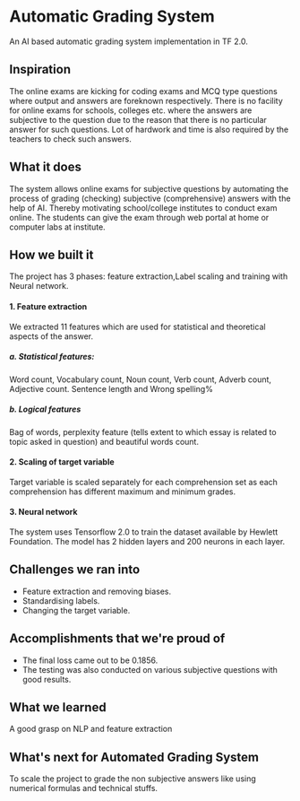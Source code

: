 # Automatic Grading System
An AI based automatic grading system implementation in TF 2.0.

## Inspiration

The online exams are kicking for coding exams and MCQ type questions where output and answers are foreknown respectively. There is no facility for online exams for schools, colleges etc. where the answers are subjective to the question due to the reason that there is no particular answer for such questions. Lot of hardwork and time is also required by the teachers to check such answers.

## What it does

The system allows online exams for subjective questions by automating the process of grading (checking) subjective (comprehensive) answers with the help of AI. Thereby motivating school/college institutes to conduct exam online. The students can give the exam through web portal at home or computer labs at institute. 

## How we built it 
The project has 3 phases:
feature extraction,Label scaling and training with Neural network.
#### 1. Feature extraction
We extracted 11 features which are used for statistical and theoretical aspects of the answer. 
##### a. Statistical features:
Word count, Vocabulary count, Noun count, Verb count, Adverb count, Adjective count. Sentence length and Wrong spelling% 
##### b. Logical features 
Bag of words, perplexity feature (tells extent to which essay is related to topic asked in question) and beautiful words count. 

#### 2. Scaling of target variable 
Target variable is scaled separately for each comprehension set as each comprehension has different maximum and minimum grades.

#### 3. Neural network
The system uses Tensorflow 2.0 to train the dataset available by Hewlett Foundation. The model has 2 hidden layers and 200 neurons in each layer.

## Challenges we ran into
* Feature extraction and removing biases. 
* Standardising labels. 
* Changing the target variable.

## Accomplishments that we're proud of
* The final loss came out to be 0.1856. 
* The testing was also conducted on various subjective questions with good results.

## What we learned
A good grasp on NLP and feature extraction 

## What's next for Automated Grading System
To scale the project to grade the non subjective answers like using numerical formulas and technical stuffs.
